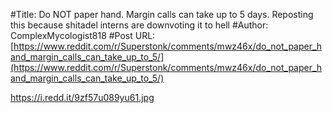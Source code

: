 #Title: Do NOT paper hand. Margin calls can take up to 5 days. Reposting this because shitadel interns are downvoting it to hell
#Author: ComplexMycologist818
#Post URL: [https://www.reddit.com/r/Superstonk/comments/mwz46x/do_not_paper_hand_margin_calls_can_take_up_to_5/](https://www.reddit.com/r/Superstonk/comments/mwz46x/do_not_paper_hand_margin_calls_can_take_up_to_5/)


https://i.redd.it/9zf57u089yu61.jpg